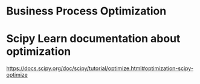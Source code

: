 # Business Process Optimization

# 

# Scipy Learn documentation about optimization
https://docs.scipy.org/doc/scipy/tutorial/optimize.html#optimization-scipy-optimize

#
